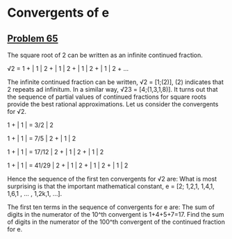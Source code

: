 # Convergents of e
## [Problem 65](https://projecteuler.net/problem=65)
The square root of 2 can be written as an infinite continued fraction.

√2 = 1 + | 1
 | 2 + | 1
 | 2 + | 1
 | 2 + | 1
 | 2 + ...

The infinite continued fraction can be written, √2 = [1;(2)], (2) indicates that 2 repeats ad infinitum. In a similar way, √23 = [4;(1,3,1,8)].
It turns out that the sequence of partial values of continued fractions for square roots provide the best rational approximations. Let us consider the convergents for √2.

1 + | 1 | = 3/2
 | 2


1 + | 1 | = 7/5
 | 2 + | 1
 | 2


1 + | 1 | = 17/12
 | 2 + | 1
 | 2 + | 1
 | 2


1 + | 1 | = 41/29
 | 2 + | 1
 | 2 + | 1
 | 2 + | 1
 | 2

Hence the sequence of the first ten convergents for √2 are:
What is most surprising is that the important mathematical constant,
e = [2; 1,2,1, 1,4,1, 1,6,1 , ... , 1,2k,1, ...].

The first ten terms in the sequence of convergents for e are:
The sum of digits in the numerator of the 10^th convergent is 1+4+5+7=17.
Find the sum of digits in the numerator of the 100^th convergent of the continued fraction for e.
